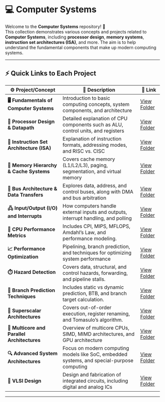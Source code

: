 # 💻 Computer Systems

Welcome to the **Computer Systems** repository! 🎉  
This collection demonstrates various concepts and projects related to **Computer Systems**, including **processor design**, **memory systems**, **instruction set architectures (ISA)**, and more. The aim is to help understand the fundamental components that make up modern computing systems.

---

## ⚡ Quick Links to Each Project

| ⚙️ Project/Concept                        | 📜 Description                                                                  | 🔗 Link                                              |
|-------------------------------------------|---------------------------------------------------------------------------------|-----------------------------------------------------|
| **🖥️ Fundamentals of Computer Systems**   | Introduction to basic computing concepts, system components, and architecture  | [View Folder](./Fundamentals)       |
| **🧠 Processor Design & Datapath**        | Detailed explanation of CPU components such as ALU, control units, and registers | [View Folder](./Processor)   |
| **🧮 Instruction Set Architecture (ISA)** | Explanation of instruction formats, addressing modes, and RISC vs. CISC          | [View Folder](./ISA)                |
| **💾 Memory Hierarchy & Cache Systems**   | Covers cache memory (L1/L2/L3), paging, segmentation, and virtual memory        | [View Folder](./Memory_Hierarchy)   |
| **🧰 Bus Architecture & Data Transfers**  | Explores data, address, and control buses, along with DMA and bus arbitration    | [View Folder](.//Bus)   |
| **🖧 Input/Output (I/O) and Interrupts**  | How computers handle external inputs and outputs, interrupt handling, and polling| [View Folder](./IO)      |
| **🧠 CPU Performance Metrics**            | Includes CPI, MIPS, MFLOPS, Amdahl’s Law, and performance modeling.             | [View Folder](./Metrics)     |
| **📈 Performance Optimization**           | Pipelining, branch prediction, and techniques for optimizing system performance  | [View Folder](./Performance)  |
| **⏱️ Hazard Detection**                  | Covers data, structural, and control hazards, forwarding, and pipeline stalls. | [View Folder](./Hazard)     |
| **🧰 Branch Prediction Techniques**       | Includes static vs dynamic prediction, BTB, and branch target calculation.      | [View Folder](./Branch_Prediction) |
| **🔄 Superscalar Architectures**         | Covers out-of-order execution, register renaming, and Tomasulo’s algorithm.      | [View Folder](./Superscalar) |
| **🧩 Multicore and Parallel Architectures**| Overview of multicore CPUs, SIMD, MIMD architectures, and GPU architecture      | [View Folder](./Multicore_Parallel) |
| **🔍 Advanced System Architectures**      | Focus on modern computing models like SoC, embedded systems, and special-purpose computing | [View Folder](./Advanced_Architectures) |
| **🔲 VLSI Design**                        | Design and fabrication of integrated circuits, including digital and analog ICs | [View Folder](./VLSI)        |


---
